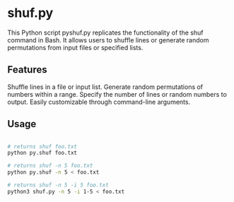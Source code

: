 # shuf.py
This Python script pyshuf.py replicates the functionality of the shuf command in Bash. It allows users to shuffle lines or generate random permutations from input files or specified lists.

## Features
Shuffle lines in a file or input list.
Generate random permutations of numbers within a range.
Specify the number of lines or random numbers to output.
Easily customizable through command-line arguments.

## Usage
```bash

# returns shuf foo.txt
python py.shuf foo.txt 

# returns shuf -n 5 foo.txt
python py.shuf -n 5 < foo.txt

# returns shuf -n 5 -i 5 foo.txt
python3 shuf.py -n 5 -i 1-5 < foo.txt
```
